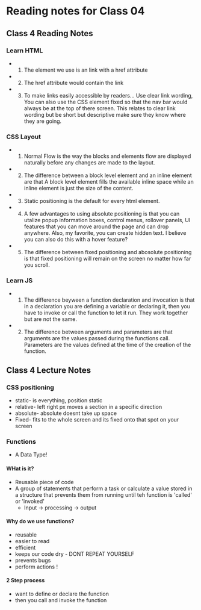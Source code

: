 # Reading notes for Class 04

## Class 4 Reading Notes

### Learn HTML

- 1. The element we use is an <a> link with a href attribute
- 2. The href attribute would contain the link
- 3. To make links easily accessible by readers... Use clear link wording, You can also use the CSS element fixed so that the nav bar would always be at the top of there screen. This relates to clear link wording but be short but descriptive make sure they know where they are going.

### CSS Layout

- 1. Normal Flow is the way the blocks and elements flow are displayed naturally before any changes are made to the layout.
- 2. The difference between a block level element and an inline element are that A block level element fills the available inline space while an inline element is just the size of the content.
- 3. Static positioning is the default for every html element.
- 4. A few advantages to using absolute positioning is that you can utalize popup information boxes, control menus, rollover panels, UI features that you can move around the page and can drop anywhere. Also, my favorite, you can create hidden text. I believe you can also do this with a hover feature?
- 5. The difference between fixed positioning and abosolute positioning is that fixed positioning will remain on the screen no matter how far you scroll.

### Learn JS

- 1. The difference beyween a function declaration and invocation is that in a declaration you are defining a variable or declaring it, then you have to invoke or call the function to let it run. They work together but are not the same.
- 2. The difference between arguments and parameters are that arguments are the values passed during the functions call. Parameters are the values defined at the time of the creation of the function. 

## Class 4 Lecture Notes

### CSS positioning

- static- is everything, position static
- relative- left right px moves a section in a specific direction
- absolute- absolute doesnt take up space
- Fixed- fits to the whole screen and its fixed onto that spot on your screen

### Functions

- A Data Type!

#### WHat is it?

- Reusable piece of code
- A group of statements that perform a task or calculate a value stored in a structure that prevents them from running until teh function is 'called' or 'invoked'
  - Input -> processing -> output

#### Why do we use functions?

- reusable
- easier to read
- efficient
- keeps our code dry - DONT REPEAT YOURSELF
- prevents bugs
- perform actions !

#### 2 Step process

- want to define or declare the function
- then you call and invoke the function
